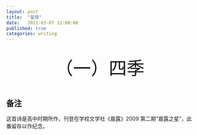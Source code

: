 ```yaml
---
layout: post
title:  "星夜"
date:   2021-03-07 12:00:00
published: true
categories: writing
---
```

<center><br/>
<font size=18>（一）四季</font><br/><br/>

</center>

## 备注

这首诗是高中时期所作，刊登在学校文学社《晨露》2009 第二期“晨露之星”，此番留存以作纪念。